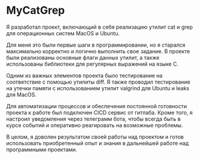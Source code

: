 # MyCatGrep

Я разработал проект, включающий в себя реализацию утилит cat и grep для операционных систем MacOS и Ubuntu. 

Для меня это были первые шаги в программировании, но я старался максимально корректно и логично выполнить свое задание. В проекте были реализованы основные флаги данных утилит, а также использованы библиотеки для регулярных выражений на языке С.

Одним из важных элементов проекта было тестирование на соответствие с помощью утилиты diff. Я также проводил тестирование на утечки памяти с использованием утилит valgrind для Ubuntu и leaks для MacOS.

Для автоматизации процессов и обеспечения постоянной готовности проекта к работе был подключен CICD сервис от гитлаба. Кроме того, я настроил уведомления через телеграмм бота, чтобы всегда быть в курсе событий и оперативно реагировать на возможные проблемы.

В целом, я доволен результатом своей работы над проектом и готов использовать приобретенный опыт и знания в дальнейшей работе над программными проектами.